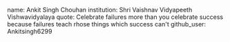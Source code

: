 name: Ankit Singh Chouhan
institution: Shri Vaishnav Vidyapeeth Vishwavidyalaya
quote: Celebrate failures more than you celebrate success because failures teach rhose things which success can't
github_user: Ankitsingh6299
